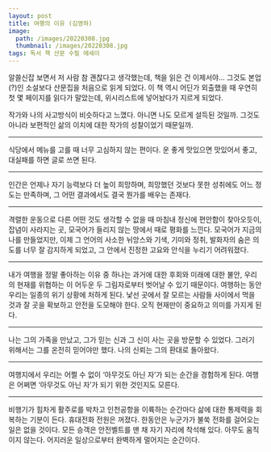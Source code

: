 ```yaml
---
layout: post
title: 여행의 이유 (김영하)
image:
  path: /images/20220308.jpg
  thumbnail: /images/20220308.jpg
tags: 독서 책 산문 수필 에세이
---
```

알쓸신잡 보면서 저 사람 참 괜찮다고 생각했는데, 책을 읽은 건 이제서야... 그것도 본업(?)인 소설보다 산문집을 처음으로 읽게 되었다. 이 책 역시 어딘가 외출했을 때 우연히 첫 몇 페이지를 읽다가 말았는데, 위시리스트에 넣어놨다가 지르게 되었다.

 

작가와 나의 사고방식이 비슷하다고 느꼈다. 아니면 나도 모르게 설득된 것일까. 그것도 아니라 보편적인 삶의 이치에 대한 작가의 성찰이었기 때문일까.
<hr/>


식당에서 메뉴를 고를 때 너무 고심하지 않는 편이다. 운 좋게 맛있으면 맛있어서 좋고, 대실패를 하면 글로 쓰면 된다.
<hr/>
 

인간은 언제나 자기 능력보다 더 높이 희망하며, 희망했던 것보다 못한 성취에도 어느 정도는 만족하며, 그 어떤 결과에서도 결국 뭔가를 배우는 존재다.
<hr/>
 

격렬한 운동으로 다른 어떤 것도 생각할 수 없을 때 마침내 정신에 편안함이 찾아오듯이, 잡념이 사라지는 곳, 모국어가 들리지 않는 땅에서 때로 평화를 느낀다. 모국어가 지금의 나를 만들었지만, 이제 그 언어의 사소한 뉘앙스와 기색, 기미와 정취, 발화자의 숨은 의도를 너무 잘 감지하게 되었고, 그 안에서 진정한 고요와 안식을 누리기 어려워졌다.
<hr/>
 

내가 여행을 정말 좋아하는 이유 중 하나는 과거에 대한 후회와 미래에 대한 불안, 우리의 현재를 위협하는 이 어두운 두 그림자로부터 벗어날 수 있기 때문이다. 여행하는 동안 우리는 일종의 위기 상황에 처하게 된다. 낯선 곳에서 잘 모르는 사람들 사이에서 먹을 것과 잘 곳을 확보하고 안전을 도모해야 한다. 오직 현재만이 중요하고 의미를 가지게 된다.
<hr/>
 

나는 그의 가족을 만났고, 그가 믿는 신과 그 신이 사는 곳을 방문할 수 있었다. 그러기 위해서는 그를 온전히 믿어야만 했다. 나의 신뢰는 그의 환대로 돌아왔다.
<hr/>
 

여행지에서 우리는 어쩔 수 없이 ‘아무것도 아닌 자’가 되는 순간을 경험하게 된다. 여행은 어쩌면 ‘아무것도 아닌 자’가 되기 위한 것인지도 모른다.
<hr/>
 

비행기가 힘차게 활주로를 박차고 인천공항을 이륙하는 순간마다 삶에 대한 통제력을 회복하는 기분이 든다. 휴대전화 전원은 꺼졌다. 한동안은 누군가가 불쑥 전화를 걸어오는 일은 없을 것이다. 모든 승객은 안전벨트를 맨 채 자기 자리에 착석해 있다. 아무도 움직이지 않는다. 어지러운 일상으로부터 완벽하게 멀어지는 순간이다.